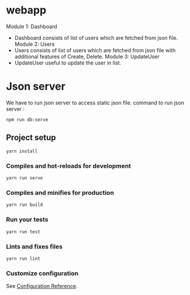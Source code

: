 # webapp
Module 1: Dashboard
- Dashboard consists of list of users which are fetched from json file.
Module 2: Users
- Users consists of list of users which are fetched from json file with additional features of Create, Delete.
Module 3: UpdateUser
- UpdateUser useful to update the user in list.

# Json server
We have to run json server to access static json file.
command to run json server :
```
npm run db:serve
```

## Project setup
```
yarn install
```

### Compiles and hot-reloads for development
```
yarn run serve
```

### Compiles and minifies for production
```
yarn run build
```

### Run your tests
```
yarn run test
```

### Lints and fixes files
```
yarn run lint
```

### Customize configuration
See [Configuration Reference](https://cli.vuejs.org/config/).
